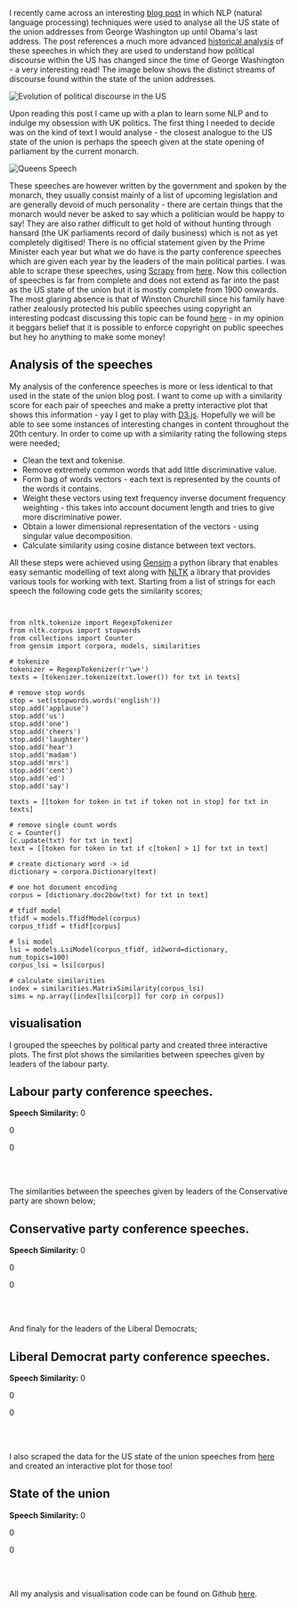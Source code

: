 I recently came across an interesting [blog post](https://civisanalytics.com/blog/data-science/2016/01/15/data-science-on-state-of-the-union-addresses/) in which NLP (natural language processing) techniques were used to analyse all the US state of the union addresses from George Washington up until Obama's last address. The post references a much more advanced [historical analysis](http://www.pnas.org/content/112/35/10837.full) of these speeches in which they are used to understand how political discourse within the US has changed since the time of George Washington - a very interesting read! The image below shows the distinct streams of discourse found within the state of the union addresses.

![Evolution of political discourse in the US](http://www.pnas.org/content/112/35/10837/F5.large.jpg)

Upon reading this post I came up with a plan to learn some NLP and to indulge my obsession with UK politics. The first thing I needed to decide was on the kind of text I would analyse - the closest analogue to the US state of the union is perhaps the speech given at the state opening of parliament by the current monarch.

![Queens Speech](http://ichef.bbci.co.uk/news/660/media/images/81948000/jpg/_81948322_009375262-1.jpg)

These speeches are however written by the government and spoken by the monarch, they usually consist mainly of a list of upcoming legislation and are generally devoid of much personality - there are certain things that the monarch would never be asked to say which a politician would be happy to say! They are also rather difficult to get hold of without hunting through hansard (the UK parliaments record of daily business) which is not as yet completely digitised! There is no official statement given by the Prime Minister each year but what we do have is the party conference speeches which are given each year by the leaders of the main political parties. I was able to scrape these speeches, using [Scrapy](https://scrapy.org/) from [here](http://www.britishpoliticalspeech.org/speech-archive.htm). Now this collection of speeches is far from complete and does not extend as far into the past as the US state of the union but it is mostly complete from 1900 onwards. The most glaring absence is that of Winston Churchill since his family have rather zealously protected his public speeches using copyright an interesting podcast discussing this topic can be found [here](http://freakonomics.com/podcast/who-owns-the-words-that-come-out-of-your-mouth-a-new-freakonomics-radio-podcast/) - in my opinion it beggars belief that it is possible to enforce copyright on public speeches but hey ho anything to make some money!

## Analysis of the speeches

My analysis of the conference speeches is more or less identical to that used in the state of the union blog post. I want to come up with a similarity score for each pair of speeches and make a pretty interactive plot that shows this information - yay I get to play with [D3.js](https://d3js.org/). Hopefully we will be able to see some instances of interesting changes in content throughout the 20th century. In order to come up with a similarity rating the following steps were needed;

- Clean the text and tokenise.
- Remove extremely common words that add little discriminative value.
- Form bag of words vectors - each text is represented by the counts of the words it contains.
- Weight these vectors using text frequency inverse document frequency weighting - this takes into account document length and tries to give more discriminative power.
- Obtain a lower dimensional representation of the vectors - using singular value decomposition.
- Calculate similarity using cosine distance between text vectors.

All these steps were achieved using [Gensim](https://radimrehurek.com/gensim/) a python library that enables easy semantic modelling of text along with [NLTK](http://www.nltk.org/) a library that provides various tools for working with text. Starting from a list of strings for each speech the following code gets the similarity scores;

<pre><code class="python">

from nltk.tokenize import RegexpTokenizer
from nltk.corpus import stopwords
from collections import Counter
from gensim import corpora, models, similarities

# tokenize
tokenizer = RegexpTokenizer(r'\w+')
texts = [tokenizer.tokenize(txt.lower()) for txt in texts]

# remove stop words
stop = set(stopwords.words('english'))
stop.add('applause')
stop.add('us')
stop.add('one')
stop.add('cheers')
stop.add('laughter')
stop.add('hear')
stop.add('madam')
stop.add('mrs')
stop.add('cent')
stop.add('ed')
stop.add('say')

texts = [[token for token in txt if token not in stop] for txt in texts]

# remove single count words
c = Counter()
[c.update(txt) for txt in text]
text = [[token for token in txt if c[token] > 1] for txt in text]

# create dictionary word -> id
dictionary = corpora.Dictionary(text)

# one hot document encoding
corpus = [dictionary.doc2bow(txt) for txt in text]

# tfidf model
tfidf = models.TfidfModel(corpus)
corpus_tfidf = tfidf[corpus]

# lsi model
lsi = models.LsiModel(corpus_tfidf, id2word=dictionary, num_topics=100)
corpus_lsi = lsi[corpus]

# calculate similarities
index = similarities.MatrixSimilarity(corpus_lsi)
sims = np.array([index[lsi[corp]] for corp in corpus])
</pre></code>  

## visualisation
I grouped the speeches by political party and created three interactive plots. The first plot shows the similarities between speeches given by leaders of the labour party.

## Labour party conference speeches.
<div id="plot_lab" align="center"></div>

<div id="tooltip_lab" class="hidden">
    <p><strong>Speech Similarity: </strong><span id="sim">0</span></p>
    <p><span id="sp1">0</span></p>
    <p><span id="sp2">0</span></p>
</div>
</br>
</br>

The similarities between the speeches given by leaders of the Conservative party are shown below;

## Conservative party conference speeches.
<div id="plot_con" align="center"></div>

<div id="tooltip_con" class="hidden">
    <p><strong>Speech Similarity: </strong><span id="sim">0</span></p>
    <p><span id="sp1">0</span></p>
    <p><span id="sp2">0</span></p>
</div>

</br>
</br>

And finaly for the leaders of the Liberal Democrats;

## Liberal Democrat party conference speeches.
<div id="plot_libdem" align="center"></div>

<div id="tooltip_libdem" class="hidden">
    <p><strong>Speech Similarity: </strong><span id="sim">0</span></p>
    <p><span id="sp1">0</span></p>
    <p><span id="sp2">0</span></p>
</div>

</br>
</br>

I also scraped the data for the US state of the union speeches from [here](http://stateoftheunion.onetwothree.net/texts/index.html) and created an interactive plot for those too!

## State of the union
<div id="plot_sou" align="center"></div>

<div id="tooltip_sou" class="hidden">
    <p><strong>Speech Similarity: </strong><span id="sim">0</span></p>
    <p><span id="sp1">0</span></p>
    <p><span id="sp2">0</span></p>
</div>

</br>
</br>

All my analysis and visualisation code can be found on Github [here](https://github.com/josh-gree/conf_speeches).
